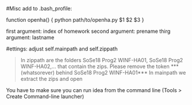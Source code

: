 #Misc
add to .bash_profile:

function openha() {
   python path/to/openha.py $1 $2 $3
}



first argument: index of homework
second argument: prename
thirg argument: lastname


#ettings: adjust  self.mainpath  and self.zippath

>In zippath are the folders SoSe18 Prog2 WINF-HA01, SoSe18 Prog2 WINF-HA02,... that contain the zips. Please remove the token *** (whatsorever) behind SoSe18 Prog2 WINF-HA01***
>In mainpath we extract the zips and open


You have to make sure you can run idea from the command line (Tools > Create Command-line launcher)




